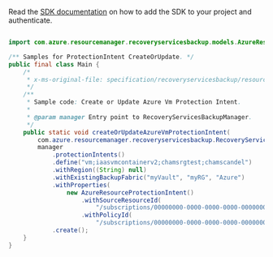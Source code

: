Read the [SDK documentation](https://github.com/Azure/azure-sdk-for-java/blob/azure-resourcemanager-recoveryservicesbackup_1.0.0-beta.2/sdk/recoveryservicesbackup/azure-resourcemanager-recoveryservicesbackup/README.md) on how to add the SDK to your project and authenticate.

```java

import com.azure.resourcemanager.recoveryservicesbackup.models.AzureResourceProtectionIntent;

/** Samples for ProtectionIntent CreateOrUpdate. */
public final class Main {
    /*
     * x-ms-original-file: specification/recoveryservicesbackup/resource-manager/Microsoft.RecoveryServices/stable/2021-07-01/examples/AzureIaasVm/ProtectionIntent_CreateOrUpdate.json
     */
    /**
     * Sample code: Create or Update Azure Vm Protection Intent.
     *
     * @param manager Entry point to RecoveryServicesBackupManager.
     */
    public static void createOrUpdateAzureVmProtectionIntent(
        com.azure.resourcemanager.recoveryservicesbackup.RecoveryServicesBackupManager manager) {
        manager
            .protectionIntents()
            .define("vm;iaasvmcontainerv2;chamsrgtest;chamscandel")
            .withRegion((String) null)
            .withExistingBackupFabric("myVault", "myRG", "Azure")
            .withProperties(
                new AzureResourceProtectionIntent()
                    .withSourceResourceId(
                        "/subscriptions/00000000-0000-0000-0000-000000000000/resourceGroups/chamsrgtest/providers/Microsoft.Compute/virtualMachines/chamscandel")
                    .withPolicyId(
                        "/subscriptions/00000000-0000-0000-0000-000000000000/resourceGroups/myRG/providers/Microsoft.RecoveryServices/vaults/myVault/backupPolicies/myPolicy"))
            .create();
    }
}
```
